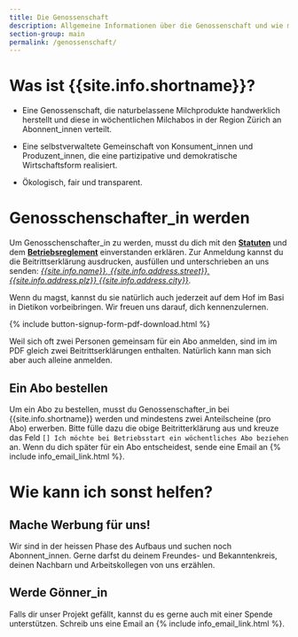 ```yaml
---
title: Die Genossenschaft
description: Allgemeine Informationen über die Genossenschaft und wie man Genossenschafter_in werden kann
section-group: main
permalink: /genossenschaft/
---
```


# Was ist {{site.info.shortname}}?

- Eine Genossenschaft, die naturbelassene Milchprodukte handwerklich
herstellt und diese in wöchentlichen Milchabos in der Region Zürich an
Abonnent_innen verteilt.

- Eine selbstverwaltete Gemeinschaft von Konsument_innen und
Produzent_innen, die eine partizipative und demokratische
Wirtschaftsform realisiert.

- Ökologisch, fair und transparent.

# Genosschenschafter_in werden

Um Genosschenschafter_in zu werden, musst du dich mit den
[**Statuten**](statuten) und dem
[**Betriebsreglement**](betriebsreglement) einverstanden erklären.
Zur Anmeldung kannst du die Beitrittserklärung ausdrucken,
ausfüllen und unterschrieben an uns senden: [_{{site.info.name}},
{{site.info.address.street}}, {{site.info.address.plz}}
{{site.info.address.city}}_](/kontakt).

Wenn du magst, kannst du sie natürlich auch jederzeit auf dem Hof im
Basi in Dietikon vorbeibringen. Wir freuen uns darauf, dich
kennenzulernen.

{% include button-signup-form-pdf-download.html %}

Weil sich oft zwei Personen gemeinsam für ein Abo anmelden, sind im
im PDF gleich zwei Beitrittserklärungen enthalten. Natürlich kann man
sich aber auch alleine anmelden.

## Ein Abo bestellen

Um ein Abo zu bestellen, musst du Genossenschafter_in bei
{{site.info.shortname}} werden und mindestens ​zwei Anteilscheine (pro
Abo) erwerben. Bitte fülle dazu die obige Beitritterklärung aus und
kreuze das Feld `[] Ich möchte bei Betriebsstart ein wöchentliches Abo
beziehen` an. Wenn du dich später für ein Abo entscheidest, sende eine
Email an {% include info_email_link.html %}.

# Wie kann ich sonst helfen?

## Mache Werbung für uns!

Wir sind in der heissen Phase des Aufbaus und suchen noch
Abonnent_innen. Gerne darfst du deinem Freundes- und Bekanntenkreis,
deinen Nachbarn und Arbeitskollegen von uns erzählen.

## Werde Gönner_in

Falls dir unser Projekt gefällt, kannst du es gerne auch mit einer
Spende unterstützen. Schreib uns eine Email an
{% include info_email_link.html %}.
